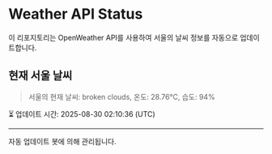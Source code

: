 
# Weather API Status

이 리포지토리는 OpenWeather API를 사용하여 서울의 날씨 정보를 자동으로 업데이트합니다.

## 현재 서울 날씨
> 서울의 현재 날씨: broken clouds, 온도: 28.76°C, 습도: 94%

⏳ 업데이트 시간: 2025-08-30 02:10:36 (UTC)

---
자동 업데이트 봇에 의해 관리됩니다.
